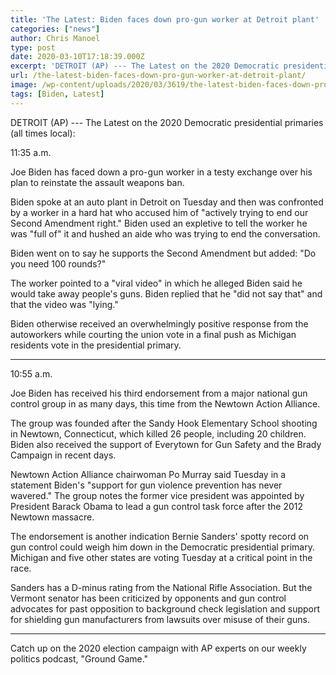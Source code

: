 ```yaml
---
title: 'The Latest: Biden faces down pro-gun worker at Detroit plant'
categories: ["news"]
author: Chris Manoel
type: post
date: 2020-03-10T17:18:39.000Z
excerpt: 'DETROIT (AP) --- The Latest on the 2020 Democratic presidential primaries (all times local):11:35 a.m.Joe Biden has faced down a pro-gun worker in a testy exchange over his plan to reinstate the assault weapons ban.Biden spoke at an auto plant in Detroit on Tuesday and then was confronted by a worker in a hard hat&hellip;'
url: /the-latest-biden-faces-down-pro-gun-worker-at-detroit-plant/
image: /wp-content/uploads/2020/03/3619/the-latest-biden-faces-down-pro-gun-worker-at-detroit-plant.jpg
tags: [Biden, Latest]
---
```


DETROIT (AP) --- The Latest on the 2020 Democratic presidential primaries (all times local):

11:35 a.m.

Joe Biden has faced down a pro-gun worker in a testy exchange over his plan to reinstate the assault weapons ban.

Biden spoke at an auto plant in Detroit on Tuesday and then was confronted by a worker in a hard hat who accused him of "actively trying to end our Second Amendment right." Biden used an expletive to tell the worker he was "full of" it and hushed an aide who was trying to end the conversation.

Biden went on to say he supports the Second Amendment but added: "Do you need 100 rounds?"

The worker pointed to a "viral video" in which he alleged Biden said he would take away people's guns. Biden replied that he "did not say that" and that the video was "lying."

Biden otherwise received an overwhelmingly positive response from the autoworkers while courting the union vote in a final push as Michigan residents vote in the presidential primary.

* * *

10:55 a.m.

Joe Biden has received his third endorsement from a major national gun control group in as many days, this time from the Newtown Action Alliance.

The group was founded after the Sandy Hook Elementary School shooting in Newtown, Connecticut, which killed 26 people, including 20 children. Biden also received the support of Everytown for Gun Safety and the Brady Campaign in recent days.

Newtown Action Alliance chairwoman Po Murray said Tuesday in a statement Biden's "support for gun violence prevention has never wavered." The group notes the former vice president was appointed by President Barack Obama to lead a gun control task force after the 2012 Newtown massacre.

The endorsement is another indication Bernie Sanders' spotty record on gun control could weigh him down in the Democratic presidential primary. Michigan and five other states are voting Tuesday at a critical point in the race.

Sanders has a D-minus rating from the National Rifle Association. But the Vermont senator has been criticized by opponents and gun control advocates for past opposition to background check legislation and support for shielding gun manufacturers from lawsuits over misuse of their guns.

* * *

Catch up on the 2020 election campaign with AP experts on our weekly politics podcast, "Ground Game."
